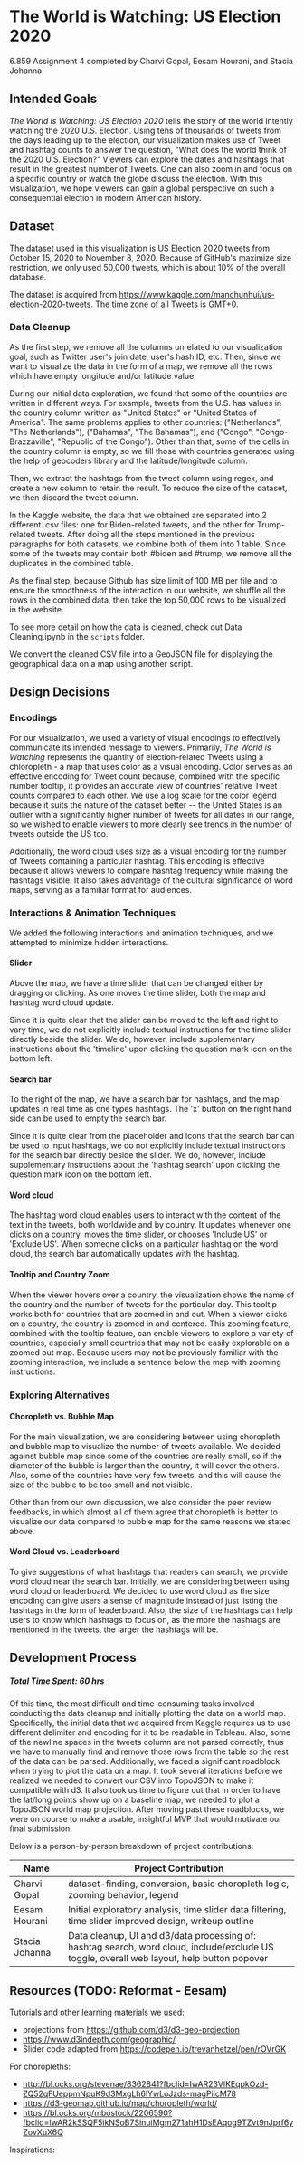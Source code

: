# The World is Watching: US Election 2020

6.859 Assignment 4 completed by Charvi Gopal, Eesam Hourani, and Stacia Johanna.

## Intended Goals

*The World is Watching: US Election 2020* tells the story of the world intently watching the 2020 U.S. Election. Using tens of thousands of tweets from the days leading up to the election, our visualization makes use of Tweet and hashtag counts to answer the question, "What does the world think of the 2020 U.S. Election?" Viewers can explore the dates and hashtags that result in the greatest number of Tweets. One can also zoom in and focus on a specific country or watch the globe discuss the election. With this visualization, we hope viewers can gain a global perspective on such a consequential election in modern American history.



## Dataset

The dataset used in this visualization is US Election 2020 tweets from October 15, 2020 to November 8, 2020. Because of GitHub's maximize size restriction, we only used 50,000 tweets, which is about 10% of the overall database.

The dataset is acquired from https://www.kaggle.com/manchunhui/us-election-2020-tweets. The time zone of all Tweets is GMT+0.



### Data Cleanup

As the first step, we remove all the columns unrelated to our visualization goal, such as Twitter user's join date, user's hash ID, etc. Then, since we want to visualize the data in the form of a map, we remove all the rows which have empty longitude and/or latitude value. 

During our initial data exploration, we found that some of the countries are written in different ways. For example, tweets from the U.S. has values in the country column written as "United States" or "United States of America". The same problems applies to other countries: ("Netherlands", "The Netherlands"), ("Bahamas", "The Bahamas"), and ("Congo", "Congo-Brazzaville", "Republic of the Congo"). Other than that, some of the cells in the country column is empty, so we fill those with countries generated using the help of geocoders library and the latitude/longitude column.

Then, we extract the hashtags from the tweet column using regex, and create a new column to retain the result. To reduce the size of the dataset, we then discard the tweet column.

In the Kaggle website, the data that we obtained are separated into 2 different .csv files: one for Biden-related tweets, and the other for Trump-related tweets. After doing all the steps mentioned in the previous paragraphs for both datasets, we combine both of them into 1 table. Since some of the tweets may contain both #biden and #trump, we remove all the duplicates in the combined table.

As the final step, because Github has size limit of 100 MB per file and to ensure the smoothness of the interaction in our website, we shuffle all the rows in the combined data, then take the top 50,000 rows to be visualized in the website. 

To see more detail on how the data is cleaned, check out Data Cleaning.ipynb in the `scripts` folder.

We convert the cleaned CSV file into a GeoJSON file for displaying the geographical data on a map using another script.

## Design Decisions

### Encodings

For our visualization, we used a variety of visual encodings to effectively communicate its intended message to viewers. Primarily, *The World is Watching* represents the quantity of election-related Tweets using a chloropleth - a map that uses color as a visual encoding. Color serves as an effective encoding for Tweet count because, combined with the specific number tooltip, it provides an accurate view of countries' relative Tweet counts compared to each other. We use a log scale for the color legend because it suits the nature of the dataset better -- the United States is an outlier with a significantly higher number of tweets for all dates in our range, so we wished to enable viewers to more clearly see trends in the number of tweets outside the US too.

Additionally, the word cloud uses size as a visual encoding for the number of Tweets containing a particular hashtag. This encoding is effective because it allows viewers to compare hashtag frequency while making the hashtags visible. It also takes advantage of the cultural significance of word maps, serving as a familiar format for audiences.



### Interactions & Animation Techniques

We added the following interactions and animation techniques, and we attempted to minimize hidden interactions.

#### Slider
Above the map, we have a time slider that can be changed either by dragging or clicking. As one moves the time slider, both the map and hashtag word cloud update.

Since it is quite clear that the slider can be moved to the left and right to vary time, we do not explicitly include textual instructions for the time slider directly beside the slider. We do, however, include supplementary instructions about the 'timeline' upon clicking the question mark icon on the bottom left.

#### Search bar
To the right of the map, we have a search bar for hashtags, and the map updates in real time as one types hashtags. The 'x' button on the right hand side can be used to empty the search bar.

Since it is quite clear from the placeholder and icons that the search bar can be used to input hashtags, we do not explicitly include textual instructions for the search bar directly beside the slider. We do, however, include supplementary instructions about the 'hashtag search' upon clicking the question mark icon on the bottom left.

#### Word cloud
The hashtag word cloud enables users to interact with the content of the text in the tweets, both worldwide and by country. It updates whenever one clicks on a country, moves the time slider, or chooses 'Include US' or 'Exclude US'. When someone clicks on a particular hashtag on the word cloud, the search bar automatically updates with the hashtag.   

#### Tooltip and Country Zoom
When the viewer hovers over a country, the visualization shows the name of the country and the number of tweets for the particular day. This tooltip works both for countries that are zoomed in and out. When a viewer clicks on a country, the country is zoomed in and centered. This zooming feature, combined with the tooltip feature, can enable viewers to explore a variety of countries, especially small countries that may not be easily explorable on a zoomed out map. Because users may not be previously familiar with the zooming interaction, we include a sentence below the map with zooming instructions. 
  

### Exploring Alternatives
#### Choropleth vs. Bubble Map
For the main visualization, we are considering between using choropleth and bubble map to visualize the number of tweets available. We decided against bubble map since some of the countries are really small, so if the diameter of the bubble is larger than the country, it will cover the others. Also, some of the countries have very few tweets, and this will cause the size of the bubble to be too small and not visible.

Other than from our own discussion, we also consider the peer review feedbacks, in which almost all of them agree that choropleth is better to visualize our data compared to bubble map for the same reasons we stated above. 

#### Word Cloud vs. Leaderboard
To give suggestions of what hashtags that readers can search, we provide word cloud near the search bar. Initially, we are considering between using word cloud or leaderboard. We decided to use word cloud as the size encoding can give users a sense of magnitude instead of just listing the hashtags in the form of leaderboard. Also, the size of the hashtags can help users to know which hashtags to focus on, as the more the hashtags are mentioned in the tweets, the larger the hashtags will be.



## Development Process

##### Total Time Spent: 60 hrs

Of this time, the most difficult and time-consuming tasks involved conducting the data cleanup and initially plotting the data on a world map. Specifically, the initial data that we acquired from Kaggle requires us to use different delimiter and encoding for it to be readable in Tableau. Also, some of the newline spaces in the tweets column are not parsed correctly, thus we have to manually find and remove those rows from the table so the rest of the data can be parsed. Additionally, we faced a significant roadblock when trying to plot the data on a map. It took several iterations before we realized we needed to convert our CSV into TopoJSON to make it compatible with d3. It also took us time to figure out that in order to have the lat/long points show up on a baseline map, we needed to plot a TopoJSON world map projection. After moving past these roadblocks, we were on course to make a usable, insightful MVP that would motivate our final submission.

Below is a person-by-person breakdown of project contributions:

| Name           | Project Contribution                                         |
| -------------- | ------------------------------------------------------------ |
| Charvi Gopal   | dataset-finding, conversion, basic choropleth logic, zooming behavior, legend                                                              |
| Eesam Hourani  | Initial exploratory analysis, time slider data filtering, time slider improved design, writeup outline |
| Stacia Johanna | Data cleanup, UI and d3/data processing of: hashtag search, word cloud, include/exclude US toggle, overall web layout, help button popover |



## Resources (TODO: Reformat - Eesam)

Tutorials and other learning materials we used:

- projections from https://github.com/d3/d3-geo-projection
- https://www.d3indepth.com/geographic/
- Slider code adapted from https://codepen.io/trevanhetzel/pen/rOVrGK

For choropleths:

- http://bl.ocks.org/stevenae/8362841?fbclid=IwAR23VlKEqpkOzd-ZQ52qFUeppmNpuK9d3MxgLh6lYwLoJzds-magPiicM78
- https://d3-geomap.github.io/map/choropleth/world/
- https://bl.ocks.org/mbostock/2206590?fbclid=IwAR2kSSQF5ikNSoB7SinuiMgm271ahH1DsEAqog9TZvt9nJprf6yZovXuX6Q 

Inspirations:
